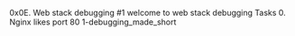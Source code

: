 0x0E. Web stack debugging #1
welcome to web stack debugging
Tasks
0. Nginx likes port 80
1-debugging_made_short
